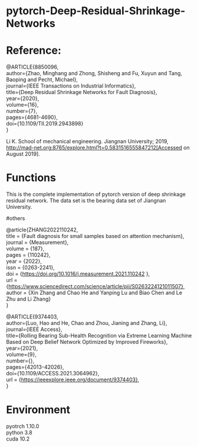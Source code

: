 # pytorch-Deep-Residual-Shrinkage-Networks



#   Reference:



@ARTICLE{8850096,  
author={Zhao, Minghang and Zhong, Shisheng and Fu, Xuyun and Tang, Baoping and Pecht, Michael},  
journal={IEEE Transactions on Industrial Informatics},   
title={Deep Residual Shrinkage Networks for Fault Diagnosis},   
year={2020},  
volume={16},  
number={7},  
pages={4681-4690},  
doi={10.1109/TII.2019.2943898}  
}


Li K. School of mechanical engineering. Jiangnan University; 2019, http://mad-net.org:8765/explore.html?t=0.5831516555847212[Accessed on August 2019].




# Functions


This is the complete implementation of pytorch version of deep shrinkage residual network. The data set is the bearing data set of Jiangnan University.



#others

@article{ZHANG2022110242,  
title = {Fault diagnosis for small samples based on attention mechanism},  
journal = {Measurement},  
volume = {187},  
pages = {110242},  
year = {2022},  
issn = {0263-2241},  
doi = {https://doi.org/10.1016/j.measurement.2021.110242 },  
url = {https://www.sciencedirect.com/science/article/pii/S0263224121011507},  
author = {Xin Zhang and Chao He and Yanping Lu and Biao Chen and Le Zhu and Li Zhang}  
}  
   
@ARTICLE{9374403,  
author={Luo, Hao and He, Chao and Zhou, Jianing and Zhang, Li},  
journal={IEEE Access},   
title={Rolling Bearing Sub-Health Recognition via Extreme Learning Machine Based on Deep Belief Network Optimized by Improved Fireworks},   
year={2021},  
volume={9},  
number={},  
pages={42013-42026},  
doi={10.1109/ACCESS.2021.3064962},  
url = {https://ieeexplore.ieee.org/document/9374403},  
}


# Environment

pyotrch 1.10.0  
python 3.8  
cuda 10.2  
